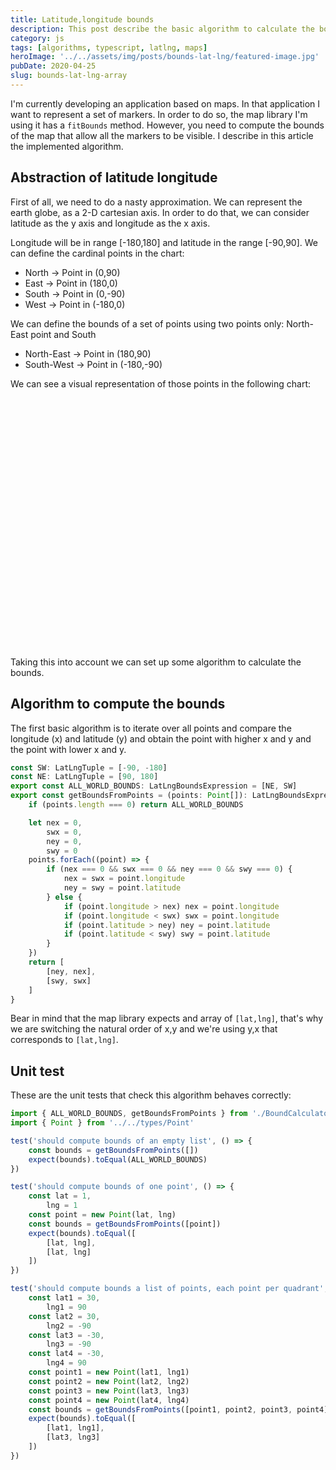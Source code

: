 ```yaml
---
title: Latitude,longitude bounds
description: This post describe the basic algorithm to calculate the bounds of a set of points coordinates with latitude and longitude.
category: js
tags: [algorithms, typescript, latlng, maps]
heroImage: '../../assets/img/posts/bounds-lat-lng/featured-image.jpg'
pubDate: 2020-04-25
slug: bounds-lat-lng-array
---
```


I'm currently developing an application based on maps. In that application I want to represent a set of markers. In order to do so, the map library I'm using it has a `fitBounds` method. However, you need to compute the bounds of the map that allow all the markers to be visible. I describe in this article the implemented algorithm.

<p><!--more--></p>

## Abstraction of latitude longitude

First of all, we need to do a nasty approximation. We can represent the earth globe, as a 2-D cartesian axis. In order to do that, we can consider latitude as the y axis and longitude as the x axis.

Longitude will be in range [-180,180] and latitude in the range [-90,90]. We can define the cardinal points in the chart:

- North -> Point in (0,90)
- East -> Point in (180,0)
- South -> Point in (0,-90)
- West -> Point in (-180,0)

We can define the bounds of a set of points using two points only: North-East point and South

- North-East -> Point in (180,90)
- South-West -> Point in (-180,-90)

We can see a visual representation of those points in the following chart:

<div style="height: 400px">
<canvas id="myChart"></canvas>
</div>

Taking this into account we can set up some algorithm to calculate the bounds.

## Algorithm to compute the bounds

The first basic algorithm is to iterate over all points and compare the longitude (x) and latitude (y) and obtain the point with higher x and y and the point with lower x and y.

```typescript
const SW: LatLngTuple = [-90, -180]
const NE: LatLngTuple = [90, 180]
export const ALL_WORLD_BOUNDS: LatLngBoundsExpression = [NE, SW]
export const getBoundsFromPoints = (points: Point[]): LatLngBoundsExpression => {
	if (points.length === 0) return ALL_WORLD_BOUNDS

	let nex = 0,
		swx = 0,
		ney = 0,
		swy = 0
	points.forEach((point) => {
		if (nex === 0 && swx === 0 && ney === 0 && swy === 0) {
			nex = swx = point.longitude
			ney = swy = point.latitude
		} else {
			if (point.longitude > nex) nex = point.longitude
			if (point.longitude < swx) swx = point.longitude
			if (point.latitude > ney) ney = point.latitude
			if (point.latitude < swy) swy = point.latitude
		}
	})
	return [
		[ney, nex],
		[swy, swx]
	]
}
```

Bear in mind that the map library expects and array of `[lat,lng]`, that's why we are switching the natural order of x,y and we're using y,x that corresponds to `[lat,lng]`.

## Unit test

These are the unit tests that check this algorithm behaves correctly:

```typescript
import { ALL_WORLD_BOUNDS, getBoundsFromPoints } from './BoundCalculator'
import { Point } from '../../types/Point'

test('should compute bounds of an empty list', () => {
	const bounds = getBoundsFromPoints([])
	expect(bounds).toEqual(ALL_WORLD_BOUNDS)
})

test('should compute bounds of one point', () => {
	const lat = 1,
		lng = 1
	const point = new Point(lat, lng)
	const bounds = getBoundsFromPoints([point])
	expect(bounds).toEqual([
		[lat, lng],
		[lat, lng]
	])
})

test('should compute bounds a list of points, each point per quadrant', () => {
	const lat1 = 30,
		lng1 = 90
	const lat2 = 30,
		lng2 = -90
	const lat3 = -30,
		lng3 = -90
	const lat4 = -30,
		lng4 = 90
	const point1 = new Point(lat1, lng1)
	const point2 = new Point(lat2, lng2)
	const point3 = new Point(lat3, lng3)
	const point4 = new Point(lat4, lng4)
	const bounds = getBoundsFromPoints([point1, point2, point3, point4])
	expect(bounds).toEqual([
		[lat1, lng1],
		[lat3, lng3]
	])
})
```

<script src="https://cdnjs.cloudflare.com/ajax/libs/Chart.js/2.9.3/Chart.bundle.min.js"></script>
<script src="https://cdn.jsdelivr.net/npm/chartjs-plugin-datalabels"></script>
<script>
var ctx = 'myChart';

var north = {x: 0, y: 90}
var east = {x: 180, y: 0}
var south = {x: 0, y: -90}
var west = {x: -180, y: 0}
var northEast = {x: 180, y: 90}
var southWest = {x: -180, y: -90}
const labels = ["N","E","S","W","NE","SW"]
Chart.helpers.merge(Chart.defaults.global, {
			plugins: {
				legend: false,
				title: false
			}
		});

var myLineChart = new Chart(ctx, {
    type: "scatter",
    data: {
        labels: labels,
        datasets : [
            {
                label: "Cardinal points",
                data: [north, east, south,west, northEast, southWest]
            }
        ]
    },
    options: {
        responsive: true,
        layout: {
                padding: {
                    left: 0,
                    right: 0,
                    top: 50,
                    bottom: 50
                }
            },       
        maintainAspectRatio: false,
        plugins: {
            datalabels: {
                align: 'end',
                anchor: 'end',
                color: function(context) {
                    return context.dataset.backgroundColor;
                },
                font: function(context) {
                    var w = context.chart.width;
                    return {
                        size: w < 512 ? 12 : 14
                    };
                },
                formatter: function(value, context) {
                    return context.chart.data.labels[context.dataIndex];
                }
            }
        },
    }    
})

</script>
